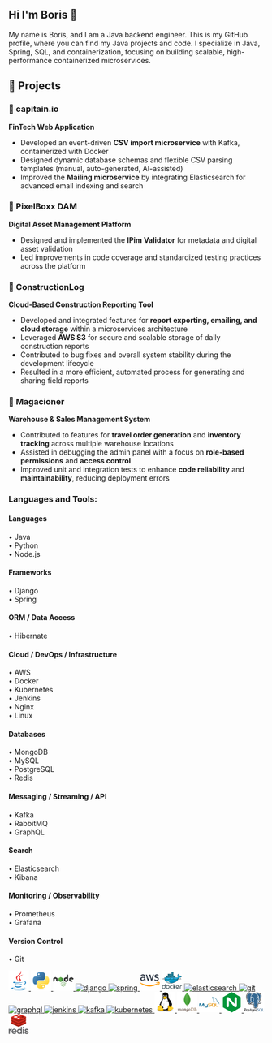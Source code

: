 ## Hi I'm Boris 👋

My name is Boris, and I am a Java backend engineer. This is my GitHub profile, where you can find my Java projects and code.
I specialize in Java, Spring, SQL, and containerization, focusing on building scalable, high-performance containerized microservices.

## 🚀 Projects

### 🔹 capitain.io
**FinTech Web Application**  
- Developed an event-driven **CSV import microservice** with Kafka, containerized with Docker  
- Designed dynamic database schemas and flexible CSV parsing templates (manual, auto-generated, AI-assisted)  
- Improved the **Mailing microservice** by integrating Elasticsearch for advanced email indexing and search  

### 🔹 PixelBoxx DAM  
**Digital Asset Management Platform**  
- Designed and implemented the **IPim Validator** for metadata and digital asset validation  
- Led improvements in code coverage and standardized testing practices across the platform  

### 🔹 ConstructionLog  
**Cloud-Based Construction Reporting Tool**  
- Developed and integrated features for **report exporting, emailing, and cloud storage** within a microservices architecture  
- Leveraged **AWS S3** for secure and scalable storage of daily construction reports  
- Contributed to bug fixes and overall system stability during the development lifecycle  
- Resulted in a more efficient, automated process for generating and sharing field reports  

### 🔹 Magacioner  
**Warehouse & Sales Management System**  
- Contributed to features for **travel order generation** and **inventory tracking** across multiple warehouse locations  
- Assisted in debugging the admin panel with a focus on **role-based permissions** and **access control**  
- Improved unit and integration tests to enhance **code reliability** and **maintainability**, reducing deployment errors  


<h3 align="left">Languages and Tools:</h3>

<h4>Languages</h4>
<p>• Java<br>• Python<br>• Node.js</p>

<h4>Frameworks</h4>
<p>• Django<br>• Spring</p>

<h4>ORM / Data Access</h4>
<p>• Hibernate</p>

<h4>Cloud / DevOps / Infrastructure</h4>
<p>• AWS<br>• Docker<br>• Kubernetes<br>• Jenkins<br>• Nginx<br>• Linux</p>

<h4>Databases</h4>
<p>• MongoDB<br>• MySQL<br>• PostgreSQL<br>• Redis</p>

<h4>Messaging / Streaming / API</h4>
<p>• Kafka<br>• RabbitMQ<br>• GraphQL</p>

<h4>Search</h4>
<p>• Elasticsearch<br>• Kibana</p>

<h4>Monitoring / Observability</h4>
<p>• Prometheus<br>• Grafana</p>

<h4>Version Control</h4>
<p>• Git</p>

<p align="left">
  <!-- Languages -->
  <a href="https://www.java.com" target="_blank" rel="noreferrer">
    <img src="https://raw.githubusercontent.com/devicons/devicon/master/icons/java/java-original.svg" alt="java" width="40" height="40"/>
  </a>
  <a href="https://www.python.org" target="_blank" rel="noreferrer">
    <img src="https://raw.githubusercontent.com/devicons/devicon/master/icons/python/python-original.svg" alt="python" width="40" height="40"/>
  </a>
  <a href="https://nodejs.org" target="_blank" rel="noreferrer">
    <img src="https://raw.githubusercontent.com/devicons/devicon/master/icons/nodejs/nodejs-original-wordmark.svg" alt="nodejs" width="40" height="40"/>
  </a>
  <a href="https://www.djangoproject.com/" target="_blank" rel="noreferrer">
    <img src="https://cdn.worldvectorlogo.com/logos/django.svg" alt="django" width="40" height="40"/>
  </a>

  <!-- Frameworks & Tools -->
  <a href="https://spring.io/" target="_blank" rel="noreferrer">
    <img src="https://www.vectorlogo.zone/logos/springio/springio-icon.svg" alt="spring" width="40" height="40"/>
  </a>
  <a href="https://aws.amazon.com" target="_blank" rel="noreferrer">
    <img src="https://raw.githubusercontent.com/devicons/devicon/master/icons/amazonwebservices/amazonwebservices-original-wordmark.svg" alt="aws" width="40" height="40"/>
  </a>
  <a href="https://www.docker.com/" target="_blank" rel="noreferrer">
    <img src="https://raw.githubusercontent.com/devicons/devicon/master/icons/docker/docker-original-wordmark.svg" alt="docker" width="40" height="40"/>
  </a>
  <a href="https://www.elastic.co" target="_blank" rel="noreferrer">
    <img src="https://www.vectorlogo.zone/logos/elastic/elastic-icon.svg" alt="elasticsearch" width="40" height="40"/>
  </a>
  <a href="https://git-scm.com/" target="_blank" rel="noreferrer">
    <img src="https://www.vectorlogo.zone/logos/git-scm/git-scm-icon.svg" alt="git" width="40" height="40"/>
  </a>
  <a href="https://graphql.org" target="_blank" rel="noreferrer">
    <img src="https://www.vectorlogo.zone/logos/graphql/graphql-icon.svg" alt="graphql" width="40" height="40"/>
  </a>
  <a href="https://www.jenkins.io" target="_blank" rel="noreferrer">
    <img src="https://www.vectorlogo.zone/logos/jenkins/jenkins-icon.svg" alt="jenkins" width="40" height="40"/>
  </a>
  <a href="https://kafka.apache.org/" target="_blank" rel="noreferrer">
    <img src="https://www.vectorlogo.zone/logos/apache_kafka/apache_kafka-icon.svg" alt="kafka" width="40" height="40"/>
  </a>
  <a href="https://kubernetes.io" target="_blank" rel="noreferrer">
    <img src="https://www.vectorlogo.zone/logos/kubernetes/kubernetes-icon.svg" alt="kubernetes" width="40" height="40"/>
  </a>
  <a href="https://www.linux.org/" target="_blank" rel="noreferrer">
    <img src="https://raw.githubusercontent.com/devicons/devicon/master/icons/linux/linux-original.svg" alt="linux" width="40" height="40"/>
  </a>
  <a href="https://www.mongodb.com/" target="_blank" rel="noreferrer">
    <img src="https://raw.githubusercontent.com/devicons/devicon/master/icons/mongodb/mongodb-original-wordmark.svg" alt="mongodb" width="40" height="40"/>
  </a>
  <a href="https://www.mysql.com/" target="_blank" rel="noreferrer">
    <img src="https://raw.githubusercontent.com/devicons/devicon/master/icons/mysql/mysql-original-wordmark.svg" alt="mysql" width="40" height="40"/>
  </a>
  <a href="https://www.nginx.com" target="_blank" rel="noreferrer">
    <img src="https://raw.githubusercontent.com/devicons/devicon/master/icons/nginx/nginx-original.svg" alt="nginx" width="40" height="40"/>
  </a>
  <a href="https://www.postgresql.org" target="_blank" rel="noreferrer">
    <img src="https://raw.githubusercontent.com/devicons/devicon/master/icons/postgresql/postgresql-original-wordmark.svg" alt="postgresql" width="40" height="40"/>
  </a>
  <a href="https://redis.io" target="_blank" rel="noreferrer">
    <img src="https://raw.githubusercontent.com/devicons/devicon/master/icons/redis/redis-original-wordmark.svg" alt="redis" width="40" height="40"/>
  </a>
</p>
